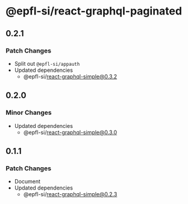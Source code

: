 # @epfl-si/react-graphql-paginated

## 0.2.1

### Patch Changes

- Split out `@epfl-si/appauth`
- Updated dependencies
  - @epfl-si/react-graphql-simple@0.3.2

## 0.2.0

### Minor Changes

- Updated dependencies
  - @epfl-si/react-graphql-simple@0.3.0

## 0.1.1

### Patch Changes

- Document
- Updated dependencies
  - @epfl-si/react-graphql-simple@0.2.3

